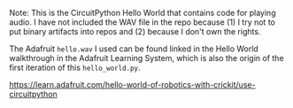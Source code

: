 Note: This is the CircuitPython Hello World that contains code for playing audio.
I have not included the WAV file in the repo because (1) I try not to put 
binary artifacts into repos and (2) because I don't own the rights.

The Adafruit `hello.wav` I used can be found linked in the Hello World walkthrough
in the Adafruit Learning System, which is also the origin of the first iteration of
this `hello_world.py`.

https://learn.adafruit.com/hello-world-of-robotics-with-crickit/use-circuitpython
